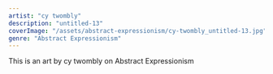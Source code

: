 ```yaml
---
artist: "cy twombly"
description: "untitled-13"
coverImage: "/assets/abstract-expressionism/cy-twombly_untitled-13.jpg"
genre: "Abstract Expressionism"
---
```

This is an art by cy twombly on Abstract Expressionism


